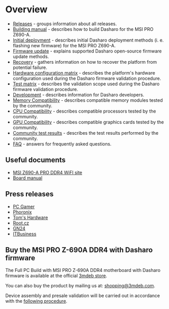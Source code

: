 # Overview

<!--

_**TBD**: this page should contain most important information about Dasharo OSF
support for MSI PRO Z690 including presentations, demos, external
resources, reviews etc. Currently it just points to subsecations of the
documentation._

-->

* [Releases](releases.md) - groups information about all releases.
* [Building manual](building-manual.md) - describes how to build Dasharo for
    the MSI PRO Z690-A.
* [Initial deployment](initial-deployment.md) - describes initial Dasharo
    deployment methods (i. e. flashing new firmware) for the MSI PRO Z690-A.
* [Firmware update](firmware-update.md) - explains supported Dasharo
    open-source firmware update methods.
* [Recovery](recovery.md) - gathers information on how to recover the platform
    from potential failure.
* [Hardware configuration matrix](hardware-matrix.md) - describes the
    platform's hardware configuration used during the Dasharo firmware
    validation procedure.
* [Test matrix](test-matrix.md) - describes the validation scope used during the
    Dasharo firmware validation procedure.
* [Development](development.md) - describes information for Dasharo developers.
* [Memory Compatibility](memory-hcl.md) - describes compatible memory modules
    tested by the community.
* [CPU Compatibility](cpu-hcl.md) - describes compatible processors tested by
    the community.
* [GPU Compatibility](gpu-hcl.md) - describes compatible graphics cards tested
    by the community.
* [Community test results](community-test-results.md) - describes the test
    results performed by the community.
* [FAQ](faq.md) - answers for frequently asked questions.

## Useful documents

* [MSI Z690-A PRO DDR4 WiFI
  site](https://www.msi.com/Motherboard/PRO-Z690-A-WIFI-DDR4)
* [Board
  manual](https://download.msi.com/archive/mnu_exe/mb/PROZ690-AWIFIDDR4_PROZ690-ADDR4100x150.pdf)

## Press releases

* [PC Gamer](https://www.pcgamer.com/coreboot-on-intel-motherboard/)
* [Phoronix](https://www.phoronix.com/scan.php?page=news_item&px=Coreboot-Start-ADL-MSI-Dasharo)
* [Tom's
  Hardware](https://www.tomshardware.com/news/msi-z690-a-pro-wifi-coreboot)
* [Root.cz](https://www.root.cz/zpravicky/port-coreboot-na-intel-alder-lake-z690-od-msi/)
* [GN24](https://game-news24.com/2022/04/13/open-source-coreboot-bios-is-ported-to-msi-z690-a-motherboard/)
* [ITBusiness](https://itbusiness.com.ua/gamezone/113401-u-etogo-neubivaemogo-bios-s-otkrytym-ishodnym-kodom-ogromnyj-potenczial.html)

## Buy the MSI PRO Z-690A DDR4 with Dasharo firmware

The Full PC Build with MSI PRO Z-690A DDR4 motherboard with Dasharo firmware is
available at the official [3mdeb
store](https://3mdeb.com/?s=msi&post_type=product&dgwt_wcas=1).

You can also buy the product by mailing us at:
[shopping@3mdeb.com](mailto:shopping@3mdeb.com).

Device assembly and presale validation will be carried out in accordance with
the [following
procedure](../../transparent-validation/msi-z690/assembly-and-validation.md).
